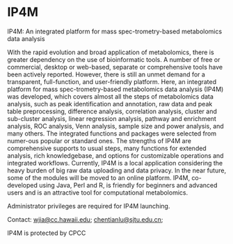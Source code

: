 # IP4M
IP4M: An integrated platform for mass spec-trometry-based metabolomics data analysis

With the rapid evolution and broad application of metabolomics, there is greater dependency on the use of bioinformatic tools. A number of free or commercial, desktop or web-based, separate or comprehensive tools have been actively reported. However, there is still an unmet demand for a transparent, full-function, and user-friendly platform. 
Here, an integrated platform for mass spec-trometry-based metabolomics data analysis (IP4M) was developed, which covers almost all the steps of metabolomics data analysis, such as peak identification and annotation, raw data and peak table preprocessing, difference analysis, correlation analysis, cluster and sub-cluster analysis, linear regression analysis, pathway and enrichment analysis, ROC analysis, Venn analysis, sample size and power analysis, and many others. The integrated functions and packages were selected from numer-ous popular or standard ones. 
The strengths of IP4M are comprehensive supports to usual steps, many functions for extended analysis, rich knowledgebase, and options for customizable operations and integrated workflows. Currently, IP4M is a local application considering the heavy burden of big raw data uploading and data privacy. In the near future, some of the modules will be moved to an online platform.
IP4M, co-developed using Java, Perl and R, is friendly for beginners and advanced users and is an attractive tool for computational metabolomics.

Administrator privileges are required for IP4M launching.

Contact: wjia@cc.hawaii.edu; chentianlu@sjtu.edu.cn;

IP4M is protected by CPCC
